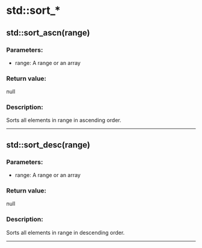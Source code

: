 # std::sort_*

## std::sort_ascn(range)
### Parameters:
* range: A range or an array

### Return value:  
null  

### Description:  
Sorts all elements in range in ascending order.  

---



## std::sort_desc(range)
### Parameters:
* range: A range or an array

### Return value:  
null  

### Description:  
Sorts all elements in range in descending order.  

---
